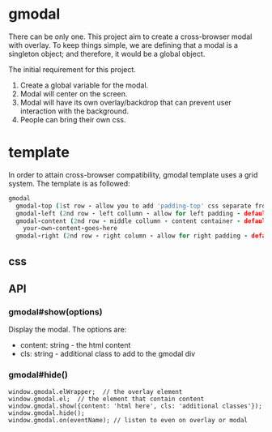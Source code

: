 # gmodal
There can be only one.  This project aim to create a cross-browser modal with overlay. 
To keep things simple, we are defining that a modal is a singleton object; and therefore, it would be a global object.

The initial requirement for this project.

1. Create a global variable for the modal.
2. Modal will center on the screen.
3. Modal will have its own overlay/backdrop that can prevent user interaction with the background.
4. People can bring their own css.

# template
In order to attain cross-browser compatibility, gmodal template uses a grid system.  The
template is as followed:
```coffee
gmodal
  gmodal-top (1st row - allow you to add 'padding-top' css separate from content)
  gmodal-left (2nd row - left collumn - allow for left padding - default 33%)
  gmodal-content (2nd row - middle collumn - content container - default 33%)
    your-own-content-goes-here
  gmodal-right (2nd row - right column - allow for right padding - default 33%)
```

## css


## API

### gmodal#show(options)
 Display the modal.  The options are:
 * content: string - the html content
 * cls: string - additional class to add to the gmodal div

### gmodal#hide()

```
window.gmodal.elWrapper;  // the overlay element
window.gmodal.el;  // the element that contain content
window.gmodal.show({content: 'html here', cls: 'additional classes'});
window.gmodal.hide();
window.gmodal.on(eventName); // listen to even on overlay or modal
```
